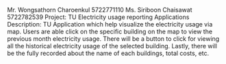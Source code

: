 Mr. Wongsathorn Charoenkul 5722771110
 Ms. Siriboon Chaisawat 5722782539
 Project: TU Electricity usage reporting Applications Description: TU Application which help visualize the electricity usage via map. Users are able click on the specific building on the map to view the previous month electricity usage. There will be a button to click for viewing all the historical electricity usage of the selected building. Lastly, there will be the fully recorded about the name of each buildings, total costs, etc.
